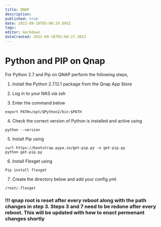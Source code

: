 ```yaml
---
title: QNAP
description: 
published: true
date: 2022-09-18T05:00:29.895Z
tags: 
editor: markdown
dateCreated: 2022-09-18T05:00:27.301Z
---
```


# Python and PIP on Qnap

For Python 2.7 and Pip on QNAP perform the following steps,

1) Install the Python 2.7.12.1 package from the Qnap App Store

2) Log in to your NAS via ssh

3) Enter the command below

```
export PATH=/opt/QPython2/bin:$PATH
```
4) Check the correct version of Python is installed and active using
```
python --version
```
5) Install Pip using
```
curl https://bootstrap.pypa.io/get-pip.py -o get-pip.py
python get-pip.py
```
6) Install Flexget using
```
Pip install flexget
```
7) Create the directory below and add your config.yml
```
/root/.flexget
```

### !!! qnap root is reset after every reboot along with the path changes in step 3. Steps 3 and 7 need to be redone after every reboot. This will be updated with how to enact permenant changes shortly